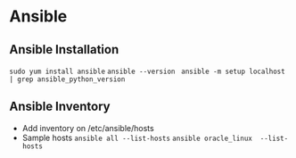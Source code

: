 # Ansible
## Ansible Installation
`sudo yum install ansible`
`ansible --version`
` ansible -m setup localhost | grep ansible_python_version`
## Ansible Inventory
- Add inventory on /etc/ansible/hosts
- Sample hosts 
`ansible all --list-hosts`
`ansible oracle_linux  --list-hosts`
